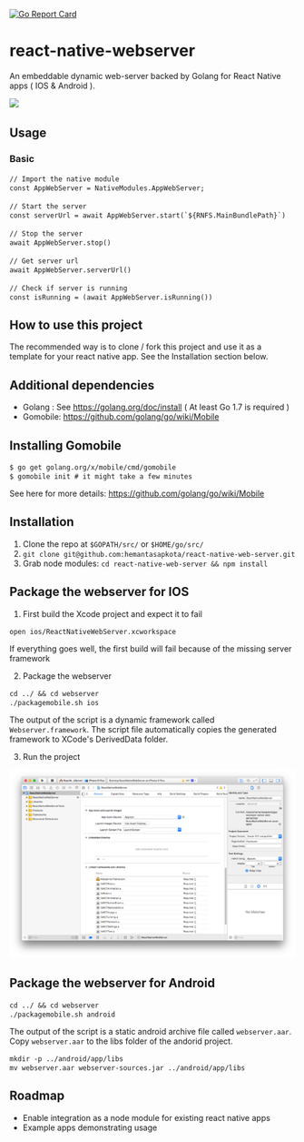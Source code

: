 [![Go Report Card](https://goreportcard.com/badge/github.com/hemantasapkota/react-native-webserver)](https://goreportcard.com/report/github.com/hemantasapkota/react-native-webserver)

# react-native-webserver
An embeddable dynamic web-server backed by Golang for React Native apps ( IOS & Android ).

![](https://s3.amazonaws.com/battousai/ReactNativeWebServer.gif)

## Usage

### Basic

```
// Import the native module
const AppWebServer = NativeModules.AppWebServer;

// Start the server
const serverUrl = await AppWebServer.start(`${RNFS.MainBundlePath}`)

// Stop the server
await AppWebServer.stop()

// Get server url
await AppWebServer.serverUrl()

// Check if server is running
const isRunning = (await AppWebServer.isRunning())

```

## How to use this project

The recommended way is to clone / fork this project and use it as a template for your react native app. See the Installation section below.

## Additional dependencies
* Golang : See https://golang.org/doc/install ( At least Go 1.7 is required )
* Gomobile: https://github.com/golang/go/wiki/Mobile

## Installing Gomobile

```
$ go get golang.org/x/mobile/cmd/gomobile
$ gomobile init # it might take a few minutes
```

See here for more details: https://github.com/golang/go/wiki/Mobile

## Installation

1. Clone the repo at `$GOPATH/src/` or `$HOME/go/src/`
2. `git clone git@github.com:hemantasapkota/react-native-web-server.git`
3. Grab node modules: `cd react-native-web-server && npm install`

## Package the webserver for IOS

1. First build the Xcode project and expect it to fail

```
open ios/ReactNativeWebServer.xcworkspace
```

If everything goes well, the first build will fail because of the missing server framework

2. Package the webserver

```
cd ../ && cd webserver
./packagemobile.sh ios
```
The output of the script is a dynamic framework called `Webserver.framework`. The script file automatically copies the generated framework to XCode's DerivedData folder.

3. Run the project

![](screenshots/xcode.png)

## Package the webserver for Android

```
cd ../ && cd webserver
./packagemobile.sh android
```
The output of the script is a static android archive file called `webserver.aar`. Copy `webserver.aar` to the libs folder of the andorid project.

```
mkdir -p ../android/app/libs
mv webserver.aar webserver-sources.jar ../android/app/libs
```

## Roadmap

* Enable integration as a node module for existing react native apps
* Example apps demonstrating usage
